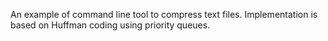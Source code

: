 An example of command line tool to compress text files. Implementation is based on Huffman coding using priority queues.
